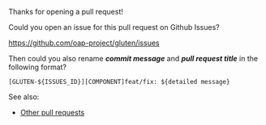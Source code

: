 <!--
  Licensed to the Apache Software Foundation (ASF) under one
  or more contributor license agreements.  See the NOTICE file
  distributed with this work for additional information
  regarding copyright ownership.  The ASF licenses this file
  to you under the Apache License, Version 2.0 (the
  "License"); you may not use this file except in compliance
  with the License.  You may obtain a copy of the License at

    http://www.apache.org/licenses/LICEGJ-2.0

  Unless required by applicable law or agreed to in writing,
  software distributed under the License is distributed on an
  "AS IS" BASIS, WITHOUT WARRANTIES OR CONDITIONS OF ANY
  KIND, either express or implied.  See the License for the
  specific language governing permissions and limitations
  under the License.
-->

Thanks for opening a pull request!

Could you open an issue for this pull request on Github Issues?

https://github.com/oap-project/gluten/issues

Then could you also rename ***commit message*** and ***pull request title*** in the following format?

    [GLUTEN-${ISSUES_ID}][COMPONENT]feat/fix: ${detailed message}

See also:

  * [Other pull requests](https://github.com/oap-project/gluten/pulls/)

